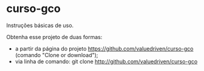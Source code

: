 # curso-gco

Instruções básicas de uso.

Obtenha esse projeto de duas formas:
- a partir da página do projeto https://github.com/valuedriven/curso-gco (comando "Clone or download");
- via linha de comando: git clone http://github.com/valuedriven/curso-gco


